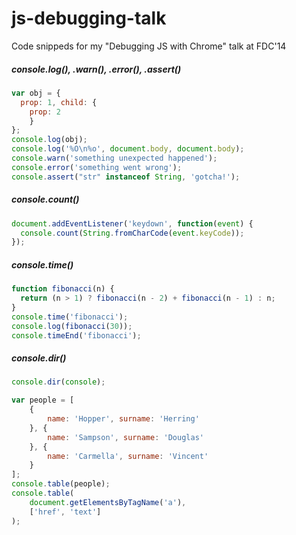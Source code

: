 js-debugging-talk
=================

Code snippeds for my "Debugging JS with Chrome" talk at FDC'14

##### console.log(), .warn(), .error(), .assert()
```javascript
var obj = {
  prop: 1, child: {
    prop: 2
    }
};
console.log(obj);
console.log('%O\n%o', document.body, document.body);
console.warn('something unexpected happened');
console.error('something went wrong');
console.assert("str" instanceof String, 'gotcha!');
```

##### console.count()
```javascript
document.addEventListener('keydown', function(event) {
  console.count(String.fromCharCode(event.keyCode));
});
```

##### console.time()
```javascript
function fibonacci(n) {
  return (n > 1) ? fibonacci(n - 2) + fibonacci(n - 1) : n;
}
console.time('fibonacci');
console.log(fibonacci(30));
console.timeEnd('fibonacci');
```

##### console.dir()
```javascript
console.dir(console);
```

```javascript
var people = [
    {
        name: 'Hopper', surname: 'Herring'
    }, {
        name: 'Sampson', surname: 'Douglas'
    }, {
        name: 'Carmella', surname: 'Vincent'
    }
];
console.table(people);
console.table(
    document.getElementsByTagName('a'),
    ['href', 'text']
);
```
